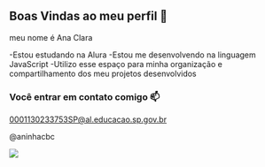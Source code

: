 ## Boas Vindas ao meu perfil 💙

meu nome é Ana Clara

-Estou estudando na  Alura
-Estou me desenvolvendo na linguagem JavaScript
-Utilizo esse espaço para minha organização e compartilhamento dos meu projetos desenvolvidos

###  Você entrar em contato comigo 📫

0001130233753SP@al.educacao.sp.gov.br

@aninhacbc

![](https://media1.tenor.com/m/qlmwpq-MDs8AAAAC/shirley-temple-happy.gif)
